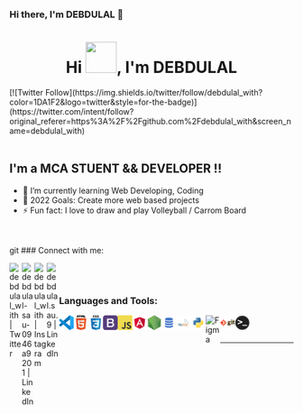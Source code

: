 
### Hi there, I'm DEBDULAL 👋 
<h1 align="center">Hi <img src="https://github.com/mitul3737/mitul3737/blob/main/Wave.gif" height="55px" width="55px">, I'm DEBDULAL</h1>
[![Twitter Follow](https://img.shields.io/twitter/follow/debdulal_with?color=1DA1F2&logo=twitter&style=for-the-badge)](https://twitter.com/intent/follow?original_referer=https%3A%2F%2Fgithub.com%2Fdebdulal_with&screen_name=debdulal_with)

<br>
<br>

## I'm a MCA STUENT && DEVELOPER !!

- 🌱 I’m currently learning Web Developing, Coding
- 🥅 2022 Goals: Create more web based projects
- ⚡ Fun fact: I love to draw and play Volleyball / Carrom Board

<br>
<br>
git 
### Connect with me:

[<img align="left" alt="debdulal_with | Twitter" width="22px" src="https://cdn.jsdelivr.net/npm/simple-icons@v3/icons/twitter.svg" />][twitter]
[<img align="left" alt="debdulal-sau-0946a9201 | LinkedIn" width="22px" src="https://cdn.jsdelivr.net/npm/simple-icons@v3/icons/linkedin.svg" />][linkedin]
[<img align="left" alt="debdulal_with | Instagram" width="22px" src="https://cdn.jsdelivr.net/npm/simple-icons@v3/icons/instagram.svg"/>][instagram]
[<img align="left" alt="debdulal.sau.9 | LinkedIn" width="22px" src="https://cdn.jsdelivr.net/npm/simple-icons@v3/icons/linkedin.svg" />][linkedin]

<br/>
<br/>

### Languages and Tools:

<img align="left" alt="Visual Studio Code" width="26px" src="https://raw.githubusercontent.com/github/explore/80688e429a7d4ef2fca1e82350fe8e3517d3494d/topics/visual-studio-code/visual-studio-code.png" />
<img align="left" alt="HTML5" width="26px" src="https://raw.githubusercontent.com/github/explore/80688e429a7d4ef2fca1e82350fe8e3517d3494d/topics/html/html.png" />
<img align="left" alt="CSS3" width="26px" src="https://raw.githubusercontent.com/github/explore/80688e429a7d4ef2fca1e82350fe8e3517d3494d/topics/css/css.png" />
<img align="left" alt="Bootstrap" width="26px" src="https://raw.githubusercontent.com/github/explore/80688e429a7d4ef2fca1e82350fe8e3517d3494d/topics/bootstrap/bootstrap.png" />
<img align="left" alt="JavaScript" width="26px" src="https://raw.githubusercontent.com/github/explore/80688e429a7d4ef2fca1e82350fe8e3517d3494d/topics/javascript/javascript.png" />
<img align="left" alt="Angular" width="26px" src="https://raw.githubusercontent.com/github/explore/80688e429a7d4ef2fca1e82350fe8e3517d3494d/topics/angular/angular.png" />
<img align="left" alt="Node.js" width="26px" src="https://raw.githubusercontent.com/github/explore/80688e429a7d4ef2fca1e82350fe8e3517d3494d/topics/nodejs/nodejs.png" />
<img align="left" alt="SQL" width="26px" src="https://raw.githubusercontent.com/github/explore/80688e429a7d4ef2fca1e82350fe8e3517d3494d/topics/sql/sql.png" />
<img align="left" alt="MySQL" width="26px" src="https://raw.githubusercontent.com/github/explore/80688e429a7d4ef2fca1e82350fe8e3517d3494d/topics/mysql/mysql.png" />
<img align="left" alt="Python" width="26px" src="https://raw.githubusercontent.com/github/explore/80688e429a7d4ef2fca1e82350fe8e3517d3494d/topics/python/python.png" />
<img align="left" alt="Figma" width="26px" src="https://i.pinimg.com/736x/eb/e8/80/ebe880ba05add588e0518ad30d6fe1de.jpg"/>
<img align="left" alt="Git" width="26px" src="https://raw.githubusercontent.com/github/explore/80688e429a7d4ef2fca1e82350fe8e3517d3494d/topics/git/git.png" />
<img align="left" alt="Terminal" width="26px" src="https://raw.githubusercontent.com/github/explore/80688e429a7d4ef2fca1e82350fe8e3517d3494d/topics/terminal/terminal.png" />

<br />
<br />

---
<!-- 
<details>
  <summary>:zap: GitHub Stats</summary>

  <img align="left" alt="deb-with's GitHub Stats" src="https://github-readme-stats.deb-with.vercel.app/api?username=deb-with&show_icons=true&hide_border=true" />

</details> -->

[linkedin]: https://www.linkedin.com/in/debdulal-sau-0946a9201/
[instagram]: https://www.instagram.com/debdulal_with/
[facebook]: https://www.facebook.com/debdulal.sau.9
[twitter]: https://twitter.com/debdulal_with
